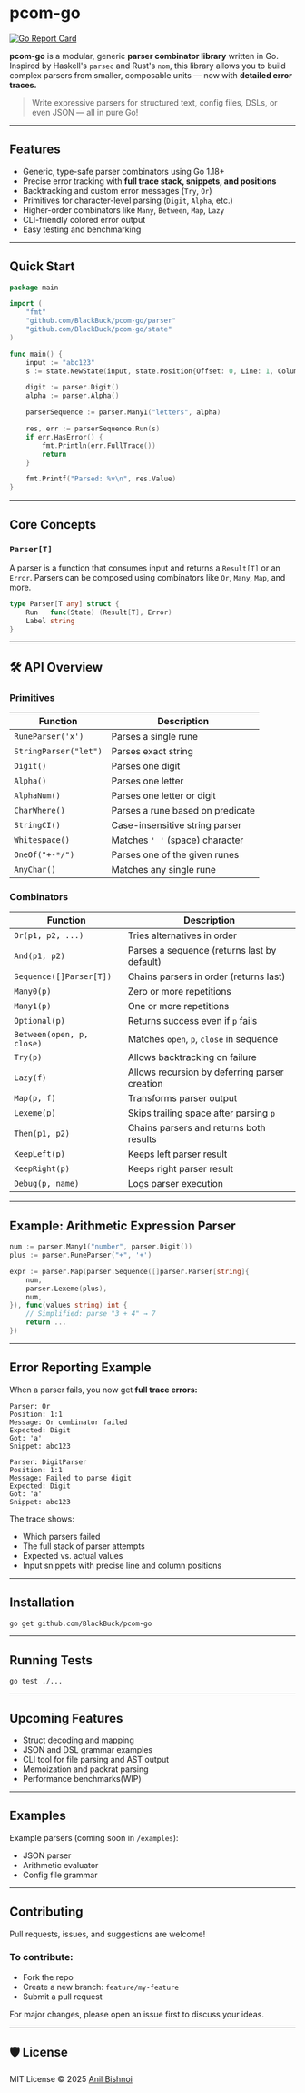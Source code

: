 # pcom-go

[![Go Report Card](https://goreportcard.com/badge/github.com/BlackBuck/pcom-go)](https://goreportcard.com/report/github.com/BlackBuck/pcom-go)

**pcom-go** is a modular, generic **parser combinator library** written in Go.  
Inspired by Haskell's `parsec` and Rust's `nom`, this library allows you to build complex parsers from smaller, composable units — now with **detailed error traces.**

> Write expressive parsers for structured text, config files, DSLs, or even JSON — all in pure Go!

---

## Features

- Generic, type-safe parser combinators using Go 1.18+
- Precise error tracking with **full trace stack, snippets, and positions**
- Backtracking and custom error messages (`Try`, `Or`)
- Primitives for character-level parsing (`Digit`, `Alpha`, etc.)
- Higher-order combinators like `Many`, `Between`, `Map`, `Lazy`
- CLI-friendly colored error output
- Easy testing and benchmarking

---

## Quick Start

```go
package main

import (
    "fmt"
    "github.com/BlackBuck/pcom-go/parser"
    "github.com/BlackBuck/pcom-go/state"
)

func main() {
    input := "abc123"
    s := state.NewState(input, state.Position{Offset: 0, Line: 1, Column: 1})

    digit := parser.Digit()
    alpha := parser.Alpha()

    parserSequence := parser.Many1("letters", alpha)

    res, err := parserSequence.Run(s)
    if err.HasError() {
        fmt.Println(err.FullTrace())
        return
    }

    fmt.Printf("Parsed: %v\n", res.Value)
}
````

---

## Core Concepts

### `Parser[T]`

A parser is a function that consumes input and returns a `Result[T]` or an `Error`. Parsers can be composed using combinators like `Or`, `Many`, `Map`, and more.

```go
type Parser[T any] struct {
	Run   func(State) (Result[T], Error)
	Label string
}
```

---

## 🛠️ API Overview

### Primitives

| Function              | Description                      |
| --------------------- | -------------------------------- |
| `RuneParser('x')`     | Parses a single rune             |
| `StringParser("let")` | Parses exact string              |
| `Digit()`             | Parses one digit                 |
| `Alpha()`             | Parses one letter                |
| `AlphaNum()`          | Parses one letter or digit       |
| `CharWhere()`         | Parses a rune based on predicate |
| `StringCI()`          | Case-insensitive string parser   |
| `Whitespace()`        | Matches `' '` (space) character  |
| `OneOf("+-*/")`       | Parses one of the given runes    |
| `AnyChar()`           | Matches any single rune          |

### Combinators

| Function                  | Description                                   |
| ------------------------- | --------------------------------------------- |
| `Or(p1, p2, ...)`         | Tries alternatives in order                   |
| `And(p1, p2)`             | Parses a sequence (returns last by default)   |
| `Sequence([]Parser[T])`   | Chains parsers in order (returns last)        |
| `Many0(p)`                | Zero or more repetitions                      |
| `Many1(p)`                | One or more repetitions                       |
| `Optional(p)`             | Returns success even if `p` fails             |
| `Between(open, p, close)` | Matches `open`, `p`, `close` in sequence      |
| `Try(p)`                  | Allows backtracking on failure                |
| `Lazy(f)`                 | Allows recursion by deferring parser creation |
| `Map(p, f)`               | Transforms parser output                      |
| `Lexeme(p)`               | Skips trailing space after parsing `p`        |
| `Then(p1, p2)`            | Chains parsers and returns both results       |
| `KeepLeft(p)`             | Keeps left parser result                      |
| `KeepRight(p)`            | Keeps right parser result                     |
| `Debug(p, name)`          | Logs parser execution                         |

---

## Example: Arithmetic Expression Parser

```go
num := parser.Many1("number", parser.Digit())
plus := parser.RuneParser("+", '+')

expr := parser.Map(parser.Sequence([]parser.Parser[string]{
    num,
    parser.Lexeme(plus),
    num,
}), func(values string) int {
    // Simplified: parse "3 + 4" → 7
    return ...
})
```

---

## Error Reporting Example

When a parser fails, you now get **full trace errors:**

```text
Parser: Or
Position: 1:1
Message: Or combinator failed
Expected: Digit
Got: 'a'
Snippet: abc123

Parser: DigitParser
Position: 1:1
Message: Failed to parse digit
Expected: Digit
Got: 'a'
Snippet: abc123
```

The trace shows:

* Which parsers failed
* The full stack of parser attempts
* Expected vs. actual values
* Input snippets with precise line and column positions

---

## Installation

```bash
go get github.com/BlackBuck/pcom-go
```

---

## Running Tests

```bash
go test ./...
```

---

## Upcoming Features

* Struct decoding and mapping
* JSON and DSL grammar examples
* CLI tool for file parsing and AST output
* Memoization and packrat parsing
* Performance benchmarks(WIP)

---

## Examples

Example parsers (coming soon in `/examples`):

* JSON parser
* Arithmetic evaluator
* Config file grammar

---

## Contributing

Pull requests, issues, and suggestions are welcome!

### To contribute:

* Fork the repo
* Create a new branch: `feature/my-feature`
* Submit a pull request

For major changes, please open an issue first to discuss your ideas.

---

## 🛡️ License

MIT License © 2025 [Anil Bishnoi](https://github.com/BlackBuck)
